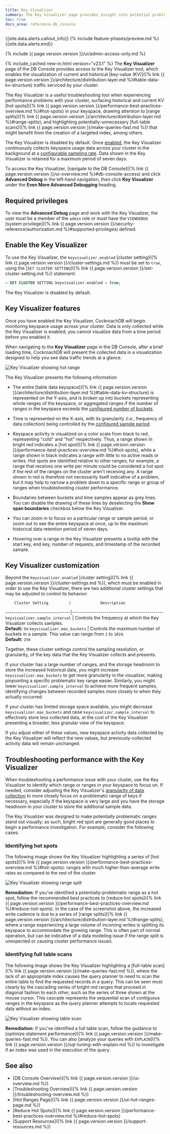 ```yaml
---
title: Key Visualizer
summary: The Key Visualizer page provides insight into potential problems and hot ranges in your deployment.
toc: true
docs_area: reference.db_console
---
```


{{site.data.alerts.callout_info}}
{% include feature-phases/preview.md %}
{{site.data.alerts.end}}

{% include {{ page.version.version }}/ui/admin-access-only.md %}

{% include_cached new-in.html version="v23.1" %} The **Key Visualizer** page of the DB Console provides access to the Key Visualizer tool, which enables the visualization of current and historical [key-value (KV)]({% link {{ page.version.version }}/architecture/distribution-layer.md %}#table-data-kv-structure) traffic serviced by your cluster.

The Key Visualizer is a useful troubleshooting tool when experiencing performance problems with your cluster, surfacing historical and current KV [hot spots]({% link {{ page.version.version }}/performance-best-practices-overview.md %}#hot-spots) in your keyspace, drawing attention to [range splits]({% link {{ page.version.version }}/architecture/distribution-layer.md %}#range-splits), and highlighting potentially-unnecessary [full-table scans]({% link {{ page.version.version }}/make-queries-fast.md %}) that might benefit from the creation of a targeted index, among others.

The Key Visualizer is disabled by default. Once [enabled](#enable-the-key-visualizer), the Key Visualizer continuously collects keyspace usage data across your cluster in the background at a [configurable sampling rate](#key-visualizer-customization). Data shown in the Key Visualizer is retained for a maximum period of seven days.

To access the Key Visualizer, [navigate to the DB Console]({% link {{ page.version.version }}/ui-overview.md %}#db-console-access) and click **Advanced Debug** in the left-hand navigation, then click **Key Visualizer** under the **Even More Advanced Debugging** heading.

## Required privileges

To view the **Advanced Debug** page and work with the Key Visualizer, the user must be a member of the `admin` role or must have the `VIEWDEBUG` [system privilege]({% link {{ page.version.version }}/security-reference/authorization.md %}#supported-privileges) defined.

## Enable the Key Visualizer

To use the Key Visualizer, the `keyvisualizer.enabled` [cluster setting]({% link {{ page.version.version }}/cluster-settings.md %}) must be set to `true`, using the [`SET CLUSTER SETTING`]({% link {{ page.version.version }}/set-cluster-setting.md %}) statement:

~~~ sql
> SET CLUSTER SETTING keyvisualizer.enabled = true;
~~~

The Key Visualizer is disabled by default.

## Key Visualizer features

Once you have enabled the Key Visualizer, CockroachDB will begin monitoring keyspace usage across your cluster. Data is only collected while the Key Visualizer is enabled; you cannot visualize data from a time period before you enabled it.

When navigating to the **Key Visualizer** page in the DB Console, after a brief loading time, CockroachDB will present the collected data in a visualization designed to help you see data traffic trends at a glance.

<img src="{{ 'images/v23.1/key-visualizer-hot-range.png' | relative_url }}" alt="Key Visualizer showing hot range" style="max-width:80%" />

The Key Visualizer presents the following information:

- The entire [table data keyspace]({% link {{ page.version.version }}/architecture/distribution-layer.md %}#table-data-kv-structure) is represented on the Y-axis, and is broken up into buckets representing whole ranges of the keyspace, or aggregated ranges if the number of ranges in the keyspace exceeds the [configured number of buckets](#key-visualizer-customization).

- Time is represented on the X-axis, with its granularity (i.e., frequency of data collection) being controlled by the [configured sample period](#key-visualizer-customization).

- Keyspace activity is visualized on a color scale from black to red, representing "cold" and "hot" respectively. Thus, a range shown in bright red indicates a [hot spot]({% link {{ page.version.version }}/performance-best-practices-overview.md %}#hot-spots), while a range shown in black indicates a range with little to no active reads or writes. Hot spots are identified relative to other ranges; for example, a range that receives one write per minute could be considered a hot spot if the rest of the ranges on the cluster aren't receiving any. A range shown in red is therefore not necessarily itself indicative of a problem, but it may help to narrow a problem down to a specific range or group of ranges when troubleshooting cluster performance.

- Boundaries between buckets and time samples appear as grey lines. You can disable the drawing of these lines by deselecting the **Show span boundaries** checkbox below the Key Visualizer.

- You can zoom in to focus on a particular range or sample period, or zoom out to see the entire keyspace at once, up to the maximum historical data retention period of seven days.

- Hovering over a range in the Key Visualizer presents a tooltip with the start key, end key, number of requests, and timestamp of the recorded sample. 

## Key Visualizer customization

Beyond the `keyvisualizer.enabled` [cluster setting]({% link {{ page.version.version }}/cluster-settings.md %}), which must be enabled in order to use the Key Visualizer, there are two additional cluster settings that may be adjusted to control its behavior:

        Cluster Setting         |             Description
--------------------------------|---------------------------------------------
`keyvisualizer.sample_interval` | Controls the frequency at which the Key Visualizer collects samples.<br>**Default:** `5m`
`keyvisualizer.max_buckets` | Controls the maximum number of buckets in a sample. This value can range from `1` to `1024`.<br>**Default:** `256`

Together, these cluster settings control the sampling resolution, or granularity, of the key data that the Key Visualizer collects and presents. 

If your cluster has a large number of ranges, and the storage headroom to store the increased historical data, you might increase `keyvisualizer.max_buckets` to get more granularity in the visualizer, making pinpointing a specific problematic key range easier. Similarly, you might lower `keyvisualizer.sample_interval` to achieve more frequent samples, identifying changes between recorded samples more closely to when they actually occurred.

If your cluster has limited storage space available, you might decrease `keyvisualizer.max_buckets` and raise `keyvisualizer.sample_interval` to effectively store less collected data, at the cost of the Key Visualizer presenting a broader, less granular view of the keyspace.

If you adjust either of these values, new keyspace activity data collected by the Key Visualizer will reflect the new values, but previously-collected activity data will remain unchanged.

## Troubleshooting performance with the Key Visualizer

When troubleshooting a performance issue with your cluster, use the Key Visualizer to identify which range or ranges in your keyspace to focus on. If needed, consider adjusting the Key Visualizer's [granularity of data collection](#key-visualizer-customization) to more closely focus on a problematic range of keys if necessary, especially if the keyspace is very large and you have the storage headroom in your cluster to store the additional sample data.

The Key Visualizer was designed to make potentially problematic ranges stand out visually; as such, bright red spot are generally good places to begin a performance investigation. For example, consider the following cases:

### Identifying hot spots

The following image shows the Key Visualizer highlighting a series of [hot spots]({% link {{ page.version.version }}/performance-best-practices-overview.md %}#hot-spots): ranges with much higher-than-average write rates as compared to the rest of the cluster.

<img src="{{ 'images/v23.1/key-visualizer-range-split.png' | relative_url }}" alt="Key Visualizer showing range split" style="max-width:80%" />

**Remediation:** If you've identified a potentially-problematic range as a hot spot, follow the recommended best practices to [reduce hot spots]({% link {{ page.version.version }}/performance-best-practices-overview.md %}#reduce-hot-spots). In the case of the screenshot above, the increased write cadence is due to a series of [range splits]({% link {{ page.version.version }}/architecture/distribution-layer.md %}#range-splits), where a range experiencing a large volume of incoming writes is splitting its keyspace to accommodate the growing range. This is often part of normal operation, but can be indicative of a data modeling issue if the range split is unexpected or causing cluster performance issues.

### Identifying full table scans

The following image shows the Key Visualizer highlighting a [full-table scan]({% link {{ page.version.version }}/make-queries-fast.md %}), where the lack of an appropriate index causes the query planner to need to scan the entire table to find the requested records in a query. This can be seen most clearly by the cascading series of bright red ranges that proceed in diagonal fashion to each other, such as the series of three shown at the mouse cursor. This cascade represents the sequential scan of contiguous ranges in the keyspace as the query planner attempts to locate requested data without an index.

<img src="{{ 'images/v23.1/key-visualizer-table-scan.png' | relative_url }}" alt="Key Visualizer showing table scan" style="max-width:80%" />

**Remediation:**  If you've identified a full table scan, follow the guidance to [optimize statement performance]({% link {{ page.version.version }}/make-queries-fast.md %}). You can also [analyze your queries with `EXPLAIN`]({% link {{ page.version.version }}/sql-tuning-with-explain.md %}) to investigate if an index was used in the execution of the query.

## See also

- [DB Console Overview]({% link {{ page.version.version }}/ui-overview.md %})
- [Troubleshooting Overview]({% link {{ page.version.version }}/troubleshooting-overview.md %})
- [Hot Ranges Page]({% link {{ page.version.version }}/ui-hot-ranges-page.md %})
- [Reduce Hot Spots]({% link {{ page.version.version }}/performance-best-practices-overview.md %}#reduce-hot-spots)
- [Support Resources]({% link {{ page.version.version }}/support-resources.md %})
